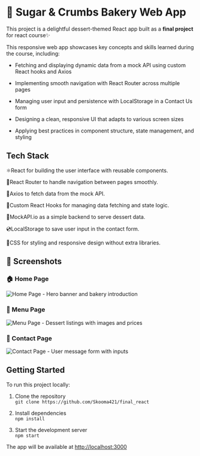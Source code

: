 # 🍰 Sugar & Crumbs Bakery Web App

This project is a delightful dessert-themed React app built as a **final project** for react course✨

This responsive web app showcases key concepts and skills learned during the course, including:

- Fetching and displaying dynamic data from a mock API using custom React hooks and Axios

- Implementing smooth navigation with React Router across multiple pages

- Managing user input and persistence with LocalStorage in a Contact Us form

- Designing a clean, responsive UI that adapts to various screen sizes

- Applying best practices in component structure, state management, and styling

## Tech Stack

⚛️React for building the user interface with reusable components.

🧪React Router to handle navigation between pages smoothly.

📡Axios to fetch data from the mock API.

🧠Custom React Hooks for managing data fetching and state logic.

🧁MockAPI.io as a simple backend to serve dessert data.

💿LocalStorage to save user input in the contact form.

🎨CSS for styling and responsive design without extra libraries.

## 🧁 Screenshots
### 🏠 Home Page  
![Home Page - Hero banner and bakery introduction](https://github.com/user-attachments/assets/07e03490-80fd-4591-90f4-e8b3d5b43381)
### 🍰 Menu Page  
![Menu Page - Dessert listings with images and prices](https://github.com/user-attachments/assets/c6e41ad0-99f0-4c9a-94ee-c2cd8e21f39f)
### 💌 Contact Page  
![Contact Page - User message form with inputs](https://github.com/user-attachments/assets/6329f2d6-90cd-49db-abe2-4a53c08bf52a)

## Getting Started

To run this project locally:

1. Clone the repository  
   `git clone https://github.com/Skooma421/final_react`

2. Install dependencies  
   `npm install`

3. Start the development server  
   `npm start`

The app will be available at [http://localhost:3000](http://localhost:3000)

